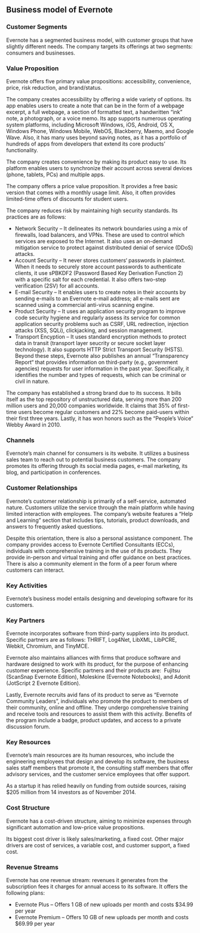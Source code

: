 Business model of Evernote
--------------------------

 ### Customer Segments

 Evernote has a segmented business model, with customer groups that have slightly different needs. The company targets its offerings at two segments:  consumers and businesses.

 ### Value Proposition

 Evernote offers five primary value propositions: accessibility, convenience, price, risk reduction, and brand/status.

 The company creates accessibility by offering a wide variety of options. Its app enables users to create a note that can be in the form of a webpage excerpt, a full webpage, a section of formatted text, a handwritten “ink” note, a photograph, or a voice memo. Its app supports numerous operating system platforms, including Microsoft Windows, iOS, Android, OS X, Windows Phone, Windows Mobile, WebOS, Blackberry, Maemo, and Google Wave. Also, it has many uses beyond saving notes, as it has a portfolio of hundreds of apps from developers that extend its core products’ functionality.

 The company creates convenience by making its product easy to use. Its platform enables users to synchronize their account across several devices (phone, tablets, PCs) and multiple apps.

 The company offers a price value proposition. It provides a free basic version that comes with a monthly usage limit. Also, it often provides limited-time offers of discounts for student users.

 The company reduces risk by maintaining high security standards. Its practices are as follows:

  * Network Security – It delineates its network boundaries using a mix of firewalls, load balancers, and VPNs. These are used to control which services are exposed to the Internet. It also uses an on-demand mitigation service to protect against distributed denial of service (DDoS) attacks.
 * Account Security – It never stores customers‘ passwords in plaintext. When it needs to securely store account passwords to authenticate clients, it use sPBKDF2 (Password Based Key Derivation Function 2) with a specific salt for each credential. It also offers two-step verification (2SV) for all accounts.
 * E-mail Security – It enables users to create notes in their accounts by sending e-mails to an Evernote e-mail address; all e-mails sent are scanned using a commercial anti-virus scanning engine.
 * Product Security – It uses an application security program to improve code security hygiene and regularly assess its service for common application security problems such as CSRF, URL redirection, injection attacks (XSS, SQLi), clickjacking, and session management.
 * Transport Encyption – It uses standard encryption methods to protect data in transit (transport layer seucrity or secure socket layer technology). It also supports HTTP Strict Transport Security (HSTS).
  Beyond these steps, Evernote also publishes an annual “Transparency Report“ that provides information on third-party (e.g., government agencies) requests for user information in the past year. Specifically, it identifies the number and types of requests, which can be criminal or civil in nature.

 The company has established a strong brand due to its success. It bills itself as the top repository of unstructured data, serving more than 200 million users and 20,000 companies worldwide. It claims that 35% of first-time users become regular customers and 22% become paid-users within their first three years. Lastly, it has won honors such as the “People’s Voice“ Webby Award in 2010.

 ### Channels

 Evernote’s main channel for consumers is its website. It utilizes a business sales team to reach out to potential business customers. The company promotes its offering through its social media pages, e-mail marketing, its blog, and participation in conferences.

 ### Customer Relationships

 Evernote’s customer relationship is primarily of a self-service, automated nature. Customers utilize the service through the main platform while having limited interaction with employees. The company’s website features a “Help and Learning” section that includes tips, tutorials, product downloads, and answers to frequently asked questions.

 Despite this orientation, there is also a personal assistance component. The company provides access to Evernote Certified Consultants (ECCs), individuals with comprehensive training in the use of its products. They provide in-person and virtual training and offer guidance on best practices. There is also a community element in the form of a peer forum where customers can interact.

 ### Key Activities

 Evernote’s business model entails designing and developing software for its customers.

 ### Key Partners

 Evernote incorporates software from third-party suppliers into its product. Specific partners are as follows: THRIFT, Log4Net, LibXML, LibPCRE, Webkit, Chromium, and TinyMCE.

 Evernote also maintains alliances with firms that produce software and hardware designed to work with its product, for the purpose of enhancing customer experience. Specific partners and their products are:  Fujitsu (ScanSnap Evernote Edition), Moleskine (Evernote Notebooks), and Adonit (JotScript 2 Evernote Edition).

 Lastly, Evernote recruits avid fans of its product to serve as “Evernote Community Leaders”, individuals who promote the product to members of their community, online and offline. They undergo comprehensive training and receive tools and resources to assist them with this activity. Benefits of the program include a badge, product updates, and access to a private discussion forum.

 ### Key Resources

 Evernote’s main resources are its human resources, who include the engineering employees that design and develop its software, the business sales staff members that promote it, the consulting staff members that offer advisory services, and the customer service employees that offer support.

 As a startup it has relied heavily on funding from outside sources, raising $205 million from 14 investors as of November 2014.

 ### Cost Structure

 Evernote has a cost-driven structure, aiming to minimize expenses through significant automation and low-price value propositions.

 Its biggest cost driver is likely sales/marketing, a fixed cost. Other major drivers are cost of services, a variable cost, and customer support, a fixed cost.

 ### Revenue Streams

 Evernote has one revenue stream: revenues it generates from the subscription fees it charges for annual access to its software. It offers the following plans:

  * Evernote Plus – Offers 1 GB of new uploads per month and costs $34.99 per year
 * Evernote Premium – Offers 10 GB of new uploads per month and costs $69.99 per year